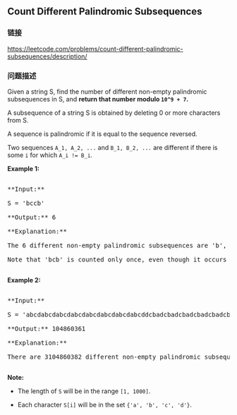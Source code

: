 ## Count Different Palindromic Subsequences  
### 链接  
https://leetcode.com/problems/count-different-palindromic-subsequences/description/  
### 问题描述

Given a string S, find the number of different non-empty palindromic subsequences in S, and **return that number modulo `10^9 + 7`.**



A subsequence of a string S is obtained by deleting 0 or more characters from S.



A sequence is palindromic if it is equal to the sequence reversed.



Two sequences `A_1, A_2, ...` and `B_1, B_2, ...` are different if there is some `i` for which `A_i != B_i`.


**Example 1:**<br />
<pre>
**Input:** 
S = 'bccb'
**Output:** 6
**Explanation:** 
The 6 different non-empty palindromic subsequences are 'b', 'c', 'bb', 'cc', 'bcb', 'bccb'.
Note that 'bcb' is counted only once, even though it occurs twice.
</pre>


**Example 2:**<br />
<pre>
**Input:** 
S = 'abcdabcdabcdabcdabcdabcdabcdabcddcbadcbadcbadcbadcbadcbadcbadcba'
**Output:** 104860361
**Explanation:** 
There are 3104860382 different non-empty palindromic subsequences, which is 104860361 modulo 10^9 + 7.
</pre>


**Note:**
- The length of `S` will be in the range `[1, 1000]`.
- Each character `S[i]` will be in the set `{'a', 'b', 'c', 'd'}`.

